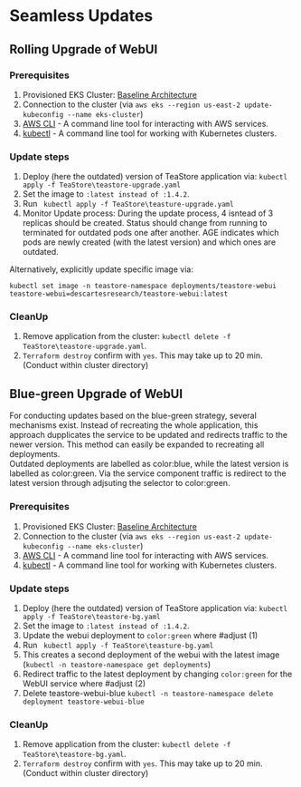 # Seamless Updates


## Rolling Upgrade of WebUI

### Prerequisites

1. Provisioned EKS Cluster: [Baseline Architecture](https://github.com/frankakn/reliability-deployment/tree/main/Deployment/BaselineArchitecture)
2. Connection to the cluster (via ``aws eks --region us-east-2 update-kubeconfig --name eks-cluster``)
3. [AWS CLI](https://docs.aws.amazon.com/cli/latest/userguide/getting-started-install.html) - A command line tool for interacting with AWS services.
4. [kubectl](https://kubernetes.io/de/docs/tasks/tools/install-kubectl/) - A command line tool for working with Kubernetes clusters.

### Update steps

1. Deploy (here the outdated) version of TeaStore application via: ``kubectl apply -f TeaStore\teastore-upgrade.yaml``
2. Set the image to ``:latest instead of :1.4.2``.
3. Run `` kubectl apply -f TeaStore\teasture-upgrade.yaml``
4. Monitor Update process: During the update process, 4 isntead of 3 replicas should be created. Status should change from running to terminated for outdated pods one after another. AGE indicates which pods are newly created (with the latest version) and which ones are outdated.

Alternatively, explicitly update specific image via:

``kubectl set image -n teastore-namespace deployments/teastore-webui teastore-webui=descartesresearch/teastore-webui:latest``


### CleanUp

1. Remove application from the cluster: `` kubectl delete -f  TeaStore\teastore-upgrade.yaml ``. 
2. ``Terraform destroy`` confirm with ``yes``. This may take up to 20 min. (Conduct within cluster directory)


## Blue-green Upgrade of WebUI

For conducting updates based on the blue-green strategy, several mechanisms exist. Instead of recreating the whole application, this approach dupplicates the service to be updated and redirects traffic to the newer version. This method can easily be expanded to recreating all deployments.   
Outdated deployments are labelled as color:blue, while the latest version is labelled as color:green. Via the service component traffic is redirect to the latest version through adjsuting the selector to color:green.

### Prerequisites

1. Provisioned EKS Cluster: [Baseline Architecture](https://github.com/frankakn/reliability-deployment/tree/main/Deployment/BaselineArchitecture)
2. Connection to the cluster (via ``aws eks --region us-east-2 update-kubeconfig --name eks-cluster``)
3. [AWS CLI](https://docs.aws.amazon.com/cli/latest/userguide/getting-started-install.html) - A command line tool for interacting with AWS services.
4. [kubectl](https://kubernetes.io/de/docs/tasks/tools/install-kubectl/) - A command line tool for working with Kubernetes clusters.

### Update steps

1. Deploy (here the outdated) version of TeaStore application via: ``kubectl apply -f TeaStore\teastore-bg.yaml``
2. Set the image to ``:latest instead of :1.4.2``.
3. Update the webui deployment to ``color:green`` where #adjust (1)
3. Run `` kubectl apply -f TeaStore\teasture-bg.yaml``
5. This creates a second deployment of the webui with the latest image (``kubectl -n teastore-namespace get deployments``)
6. Redirect traffic to the latest deployment by changing ``color:green`` for the WebUI service where #adjust (2)
7. Delete teastore-webui-blue `` kubectl -n teastore-namespace delete deployment teastore-webui-blue ``

### CleanUp

1. Remove application from the cluster: `` kubectl delete -f  TeaStore\teastore-bg.yaml ``. 
2. ``Terraform destroy`` confirm with ``yes``. This may take up to 20 min. (Conduct within cluster directory)